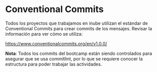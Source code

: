 # Conventional Commits

Todos los proyectos que trabajamos en inube utilizan el estándar de Conventional Commits para crear commits de los mensajes. Revisar la información para ver cómo se utiliza:

https://www.conventionalcommits.org/en/v1.0.0/

**Nota**: Todos los commits del bootcamp están siendo controlados para asegurar que se usa commitlint, por lo que se requiere conocer la estructura para poder trabajar las actividades.
